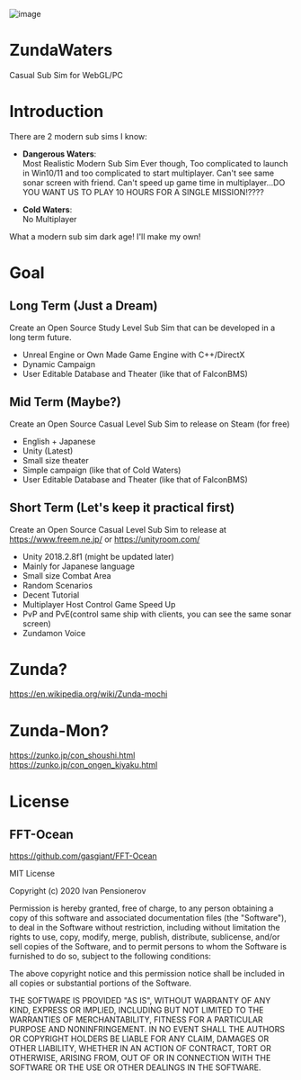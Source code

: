 ![image](https://github.com/chihirobelmo/ZundaWaters/assets/32677587/a1336c12-0aac-4272-b10a-bd5786f2174c)

# ZundaWaters
Casual Sub Sim for WebGL/PC

# Introduction

There are 2 modern sub sims I know:

- **Dangerous Waters**:  
Most Realistic Modern Sub Sim Ever though, Too complicated to launch in Win10/11 and too complicated to start multiplayer. Can't see same sonar screen with friend. Can't speed up game time in multiplayer...DO YOU WANT US TO PLAY 10 HOURS FOR A SINGLE MISSION!????

- **Cold Waters**:  
No Multiplayer

What a modern sub sim dark age! I'll make my own!

# Goal
## Long Term (Just a Dream)

Create an Open Source Study Level Sub Sim that can be developed in a long term future.
- Unreal Engine or Own Made Game Engine with C++/DirectX
- Dynamic Campaign
- User Editable Database and Theater (like that of FalconBMS)

## Mid Term (Maybe?)

Create an Open Source Casual Level Sub Sim to release on Steam (for free)
- English + Japanese
- Unity (Latest)
- Small size theater
- Simple campaign (like that of Cold Waters)
- User Editable Database and Theater (like that of FalconBMS)

## Short Term (Let's keep it practical first)

Create an Open Source Casual Level Sub Sim to release at https://www.freem.ne.jp/ or https://unityroom.com/
- Unity 2018.2.8f1 (might be updated later)
- Mainly for Japanese language
- Small size Combat Area
- Random Scenarios
- Decent Tutorial
- Multiplayer Host Control Game Speed Up
- PvP and PvE(control same ship with clients, you can see the same sonar screen)
- Zundamon Voice

# Zunda?

https://en.wikipedia.org/wiki/Zunda-mochi

# Zunda-Mon?

https://zunko.jp/con_shoushi.html  
https://zunko.jp/con_ongen_kiyaku.html

# License

## FFT-Ocean

https://github.com/gasgiant/FFT-Ocean

MIT License

Copyright (c) 2020 Ivan Pensionerov

Permission is hereby granted, free of charge, to any person obtaining a copy
of this software and associated documentation files (the "Software"), to deal
in the Software without restriction, including without limitation the rights
to use, copy, modify, merge, publish, distribute, sublicense, and/or sell
copies of the Software, and to permit persons to whom the Software is
furnished to do so, subject to the following conditions:

The above copyright notice and this permission notice shall be included in all
copies or substantial portions of the Software.

THE SOFTWARE IS PROVIDED "AS IS", WITHOUT WARRANTY OF ANY KIND, EXPRESS OR
IMPLIED, INCLUDING BUT NOT LIMITED TO THE WARRANTIES OF MERCHANTABILITY,
FITNESS FOR A PARTICULAR PURPOSE AND NONINFRINGEMENT. IN NO EVENT SHALL THE
AUTHORS OR COPYRIGHT HOLDERS BE LIABLE FOR ANY CLAIM, DAMAGES OR OTHER
LIABILITY, WHETHER IN AN ACTION OF CONTRACT, TORT OR OTHERWISE, ARISING FROM,
OUT OF OR IN CONNECTION WITH THE SOFTWARE OR THE USE OR OTHER DEALINGS IN THE
SOFTWARE.